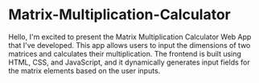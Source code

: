 # Matrix-Multiplication-Calculator

Hello, I'm excited to present the Matrix Multiplication Calculator Web App that I've developed. This app allows users to input the dimensions of two matrices and calculates their multiplication. The frontend is built using HTML, CSS, and JavaScript, and it dynamically generates input fields for the matrix elements based on the user inputs.
